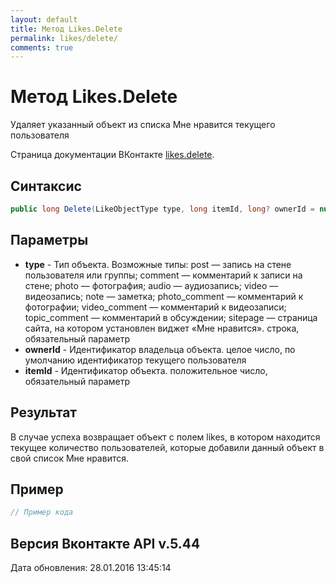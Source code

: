 ```yaml
---
layout: default
title: Метод Likes.Delete
permalink: likes/delete/
comments: true
---
```

# Метод Likes.Delete
Удаляет указанный объект из списка Мне нравится текущего пользователя

Страница документации ВКонтакте [likes.delete](https://vk.com/dev/likes.delete).

## Синтаксис
``` csharp
public long Delete(LikeObjectType type, long itemId, long? ownerId = null)
```

## Параметры
+ **type** - Тип объекта. 
Возможные типы:
post — запись на стене пользователя или группы;
comment — комментарий к записи на стене;
photo — фотография;
audio — аудиозапись;
video — видеозапись;
note — заметка;
photo_comment — комментарий к фотографии;
video_comment — комментарий к видеозаписи;
topic_comment — комментарий в обсуждении;
sitepage — страница сайта, на котором установлен виджет «Мне нравится». строка, обязательный параметр
+ **ownerId** - Идентификатор владельца объекта. целое число, по умолчанию идентификатор текущего пользователя
+ **itemId** - Идентификатор объекта. положительное число, обязательный параметр

## Результат
В случае успеха возвращает объект с полем likes, в котором находится текущее количество пользователей, которые добавили данный объект в свой список Мне нравится.

## Пример
``` csharp
// Пример кода
```

## Версия Вконтакте API v.5.44
Дата обновления: 28.01.2016 13:45:14
